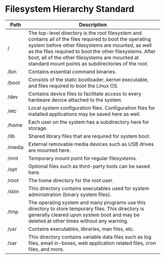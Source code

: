 # Filesystem Hierarchy Standard


| Path   | Description |
| ------ | ----------------------------------------------- |
| /      | The top-level directory is the root filesystem and contains all of the files required to boot the operating system before other filesystems are mounted, as well as the files required to boot the other filesystems. After boot, all of the other filesystems are mounted at standard mount points as subdirectories of the root. |
| /bin   | Contains essential command binaries. |
| /boot  | Consists of the static bootloader, kernel executable, and files required to boot the Linux OS. |
| /dev   | Contains device files to facilitate access to every hardware device attached to the system. |
| /etc   | Local system configuration files. Configuration files for installed applications may be saved here as well. |
| /home  | Each user on the system has a subdirectory here for storage. |
| /lib   | Shared library files that are required for system boot. |
| /media | External removable media devices such as USB drives are mounted here. |
| /mnt   | Temporary mount point for regular filesystems. |
| /opt   | Optional files such as third-party tools can be saved here. |
| /root  | The home directory for the root user. |
| /sbin  | This directory contains executables used for system administration (binary system files). |
| /tmp   | The operating system and many programs use this directory to store temporary files. This directory is generally cleared upon system boot and may be deleted at other times without any warning. |
| /usr   | Contains executables, libraries, man files, etc. |
| /var   | This directory contains variable data files such as log files, email in-boxes, web application related files, cron files, and more. |

